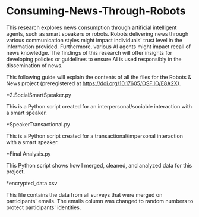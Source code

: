 # Consuming-News-Through-Robots
This research explores news consumption through artificial intelligent agents, such as smart speakers or robots. Robots delivering news through various communication styles might impact individuals' trust level in the information provided. Furthermore, various AI agents might impact recall of news knowledge. The findings of this research will offer insights for developing policies or guidelines to ensure AI is used responsibly in the dissemination of news.

This following guide will explain the contents of all the files for the Robots & News project (preregistered at https://doi.org/10.17605/OSF.IO/E8A2X).

*2.SocialSmartSpeaker.py 

This is a Python script created for an interpersonal/sociable interaction with a smart speaker. 

*SpeakerTransactional.py

This is a Python script created for a transactional/impersonal interaction with a smart speaker. 

*Final Analysis.py 

This Python script shows how I merged, cleaned, and analyzed data for this project.

*encrypted_data.csv 

This file contains the data from all surveys that were merged on participants' emails. The emails column was changed to random numbers to protect participants' identities. 